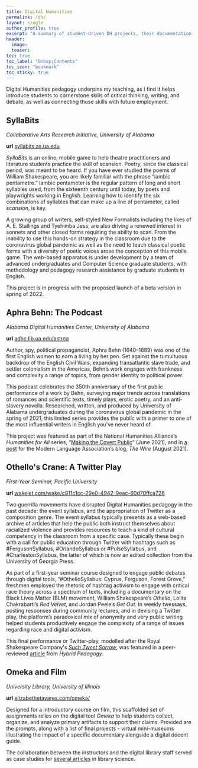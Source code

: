 ```yaml
---
title: Digital Humanities
permalink: /dh/
layout: single
author_profile: true
excerpt: "A summary of student-driven DH projects, their documentation and outcomes."
header:
  image: 
  teaser: 
toc: true
toc_label: "&nbsp;Contents"
toc_icon: "bookmark"
toc_sticky: true
---
```


Digital Humanities pedagogy underpins my teaching, as I find it helps introduce students to cornerstone skills of critical thinking, writing, and debate, as well as connecting those skills with future employment. 

## SyllaBits
*Collaborative Arts Research Initiative, University of Alabama*

**url** [syllabits.as.ua.edu](https://syllabits.as.ua.edu/)

*SyllaBits* is an online, mobile game to help theatre practitioners and literature students practice the skill of scansion. Poetry, since the classical period, was meant to be heard. If you have ever studied the poems of William Shakespeare, you are likely familiar with the phrase “iambic pentametre.” Iambic pentameter is the regular pattern of long and short syllables used, from the sixteenth century until today, by poets and playwrights working in English. Learning how to identify the six combinations of syllables that can make up a line of pentameter, called *scansion*, is key.  

A growing group of writers, self-styled New Formalists including the likes of A. E. Stallings and Tyehimba Jess, are also driving a renewed interest in sonnets and other closed forms requiring the ability to scan. From the inability to use this hands-on strategy in the classroom due to the coronavirus global pandemic as well as the need to teach classical poetic forms with a diversity of poetic voices arose the conception of this mobile game. The web-based apparatus is under development by a team of advanced undergraduates and Computer Science graduate students, with methodology and pedagogy research assistance by graduate students in English. 

This project is in progress with the proposed launch of a beta version in spring of 2022. 

## Aphra Behn: The Podcast
*Alabama Digital Humanities Center, University of Alabama*

**url** [adhc.lib.ua.edu/astrea](https://adhc.lib.ua.edu/astrea/)

Author, spy, political propagandist, Aphra Behn (1640–1689) was one of the first English women to earn a living by her pen. Set against the tumultuous backdrop of the English Civil Wars, expanding transatlantic slave trade, and settler colonialism in the Americas, Behn’s work engages with frankness and complexity a range of topics, from gender identity to political power.

This podcast celebrates the 350th anniversary of the first public performance of a work by Behn, surveying major trends across translations of romances and scientific texts, timely plays, erotic poetry, and an anti-slavery novella. Researched, written, and produced by University of Alabama undergraduates during the coronavirus global pandemic in the spring of 2021, this limited series provides the public with a primer to one of the most influential writers in English you’ve never heard of.

This project was featured as part of the National Humanities Alliance’s *Humanities for All* series, “[Making the Covert Public](https://humanitiesforall.org/blog/making-the-covert-public)” (June 2021), and in [a post](https://thewire.mla.hcommons.org/core-spotlight-making-the-covert-public-by-elizabeth-e-tavares/) for the Modern Language Association’s blog, *The Wire* (August 2021).

## Othello's Crane: A Twitter Play
*First-Year Seminar, Pacific University*

**url**  [wakelet.com/wake/c811c1cc-29e0-4942-9eac-60d70ffca726](https://wakelet.com/wake/c811c1cc-29e0-4942-9eac-60d70ffca726)

Two guerrilla movements have disrupted Digital Humanities pedagogy in the past decade: the event syllabus, and the appropriation of Twitter as a composition genre. The event syllabus typically presents as a web-based archive of articles that help the public both instruct themselves about racialized violence and provides resources to teach a kind of cultural competency in the classroom from a specific case. Typically these begin with a call for public education through Twitter with hashtags such as #FergusonSyllabus, #OrlandoSyllabus or #PulseSyllabus, and #CharlestonSyllabus, the latter of which is now an edited collection from the University of Georgia Press. 

As part of a first-year seminar course designed to engage public debates through digital tools, “#OthelloSyllabus: Cyprus, Ferguson, Forest Grove,” freshmen employed the rhetoric of hashtag activism to engage with critical race theory across a spectrum of texts, including a documentary on the Black Lives Matter (BLM) movement, William Shakespeare’s *Othello*, Lolita Chakrabarti’s *Red Velvet*, and Jordan Peele’s *Get Out*. In weekly twessays, posting responses during community lectures, and in devising a Twitter play, the platform’s paradoxical mix of anonymity and very public writing helped students productively engage the complexity of a range of issues regarding race and digital activism.

This final performance or Twitter-play, modelled after the Royal Shakespeare Company's [*Such Tweet Sorrow*](https://web.archive.org/web/20110716161613/http://suchtweetsorrow.com/), was featured in a peer-reviewed [article](https://hybridpedagogy.org/othellosyllabus-twitter-as-play/) from *Hybrid Pedagogy*. 

## Omeka and Film
*University Library, University of Illinois*

**url** [elizabethetavares.com/omeka/](https://elizabethetavares.com/omeka/)

Designed for a introductory course on film, this scaffolded set of assignments relies on the digital tool *Omeka* to help students collect, organize, and analyze primary artifacts to support their claims. Provided are the prompts, along with a list of final projects - virtual mini-museums illustrating the impact of a specific documentary alongside a digital docent guide.

The collaboration between the instructors and the digital library staff served as case studies for [several articles](https://elizabethetavares.com/omeka/#scholarship) in library science.
